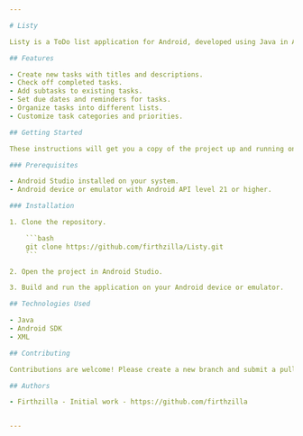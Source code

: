 ```yaml
---

# Listy

Listy is a ToDo list application for Android, developed using Java in Android Studio. This app allows users to create, manage, and organize their tasks efficiently.

## Features

- Create new tasks with titles and descriptions.
- Check off completed tasks.
- Add subtasks to existing tasks.
- Set due dates and reminders for tasks.
- Organize tasks into different lists.
- Customize task categories and priorities.

## Getting Started

These instructions will get you a copy of the project up and running on your local machine for development and testing purposes.

### Prerequisites

- Android Studio installed on your system.
- Android device or emulator with Android API level 21 or higher.

### Installation

1. Clone the repository.

    ```bash
    git clone https://github.com/firthzilla/Listy.git
    ```

2. Open the project in Android Studio.

3. Build and run the application on your Android device or emulator.

## Technologies Used

- Java
- Android SDK
- XML

## Contributing

Contributions are welcome! Please create a new branch and submit a pull request for any new features or bug fixes.

## Authors

- Firthzilla - Initial work - https://github.com/firthzilla


---
```

